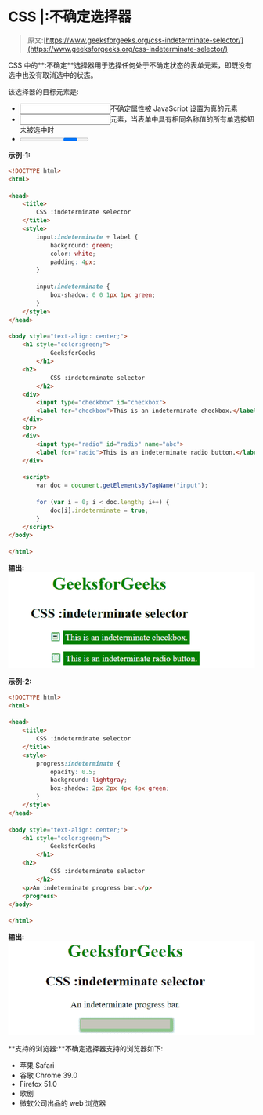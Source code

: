 # CSS |:不确定选择器

> 原文:[https://www.geeksforgeeks.org/css-indeterminate-selector/](https://www.geeksforgeeks.org/css-indeterminate-selector/)

CSS 中的**:不确定**选择器用于选择任何处于不确定状态的表单元素，即既没有选中也没有取消选中的状态。

该选择器的目标元素是:

*   <input>不确定属性被 JavaScript 设置为真的元素
*   <input>元素，当表单中具有相同名称值的所有单选按钮未被选中时
*   <progress>处于不确定状态的元素</progress>

**示例-1:**

```html
<!DOCTYPE html>
<html>

<head>
    <title>
        CSS :indeterminate selector
    </title>
    <style>
        input:indeterminate + label {
            background: green;
            color: white;
            padding: 4px;
        }

        input:indeterminate {
            box-shadow: 0 0 1px 1px green;
        }
    </style>
</head>

<body style="text-align: center;">
    <h1 style="color:green;">
            GeeksforGeeks
        </h1>
    <h2>
            CSS :indeterminate selector
        </h2>
    <div>
        <input type="checkbox" id="checkbox">
        <label for="checkbox">This is an indeterminate checkbox.</label>
    </div>
    <br>
    <div>
        <input type="radio" id="radio" name="abc">
        <label for="radio">This is an indeterminate radio button.</label>
    </div>

    <script>
        var doc = document.getElementsByTagName("input");

        for (var i = 0; i < doc.length; i++) {
            doc[i].indeterminate = true;
        }
    </script>
</body>

</html>
```

**输出:**
![indeterminate](img/e4b381a961847bf7e3a0e5cf5f81a092.png)

**示例-2:**

```html
<!DOCTYPE html>
<html>

<head>
    <title>
        CSS :indeterminate selector
    </title>
    <style>
        progress:indeterminate {
            opacity: 0.5;
            background: lightgray;
            box-shadow: 2px 2px 4px 4px green;
        }
    </style>
</head>

<body style="text-align: center;">
    <h1 style="color:green;">
            GeeksforGeeks
        </h1>
    <h2>
            CSS :indeterminate selector
        </h2>
    <p>An indeterminate progress bar.</p>
    <progress>
</body>

</html>
```

**输出:**
![indeterminate](img/ed32ebacbff7af47a20d7ee8802541b6.png)

**支持的浏览器:**不确定选择器支持的浏览器如下:

*   苹果 Safari
*   谷歌 Chrome 39.0
*   Firefox 51.0
*   歌剧
*   微软公司出品的 web 浏览器